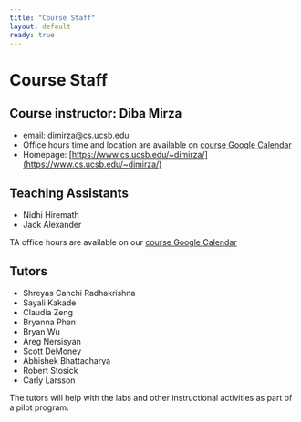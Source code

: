 ```yaml
---
title: "Course Staff"
layout: default
ready: true
---
```


# Course Staff<a name="staff"></a>

## Course instructor: Diba Mirza
* email: dimirza@cs.ucsb.edu
* Office hours time and location are available on [course Google Calendar](/info/schedule/)
* Homepage: [https://www.cs.ucsb.edu/~dimirza/](https://www.cs.ucsb.edu/~dimirza/)

## Teaching Assistants
* Nidhi Hiremath
* Jack Alexander


TA office hours are available on our [course Google Calendar](/info/schedule/)

##  Tutors
* Shreyas Canchi Radhakrishna
* Sayali Kakade
* Claudia	Zeng
* Bryanna	Phan
* Bryan	Wu
* Areg	Nersisyan
* Scott	DeMoney
* Abhishek	Bhattacharya
* Robert	Stosick
* Carly	Larsson

The tutors will help with the labs and other instructional activities as part of a pilot program.
